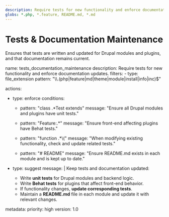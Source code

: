 ```yaml
---
description: Require tests for new functionality and enforce documentation updates.
globs: *.php, *.feature, README.md, *.md
---
```

# Tests & Documentation Maintenance

Ensures that tests are written and updated for Drupal modules and plugins, and that documentation remains current.

<rule>
name: tests_documentation_maintenance
description: Require tests for new functionality and enforce documentation updates.
filters:
  - type: file_extension
    pattern: "\\.(php|feature|md|theme|module|install|info|inc)$"

actions:
  - type: enforce
    conditions:
      - pattern: "class .*Test extends"
        message: "Ensure all Drupal modules and plugins have unit tests."

      - pattern: "Feature:.*"
        message: "Ensure front-end affecting plugins have Behat tests."

      - pattern: "function .*\\("
        message: "When modifying existing functionality, check and update related tests."

      - pattern: "# README"
        message: "Ensure README.md exists in each module and is kept up to date."

  - type: suggest
    message: |
      Keep tests and documentation updated:
      - Write **unit tests** for Drupal modules and backend logic.
      - Write **Behat tests** for plugins that affect front-end behavior.
      - If functionality changes, **update corresponding tests**.
      - Maintain a **README.md** file in each module and update it with relevant changes.

metadata:
  priority: high
  version: 1.0
</rule>
